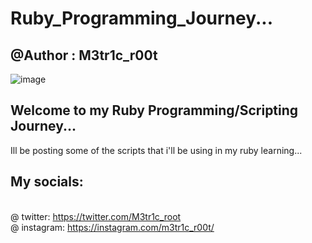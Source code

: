 # Ruby_Programming_Journey...
## @Author : M3tr1c_r00t
![image](https://user-images.githubusercontent.com/99975622/211024965-6dc21ded-6ebd-418c-8782-1552be81c142.png)

## Welcome to my Ruby Programming/Scripting Journey...
Ill be posting some of the scripts that i'll be using in my ruby learning...

## My socials:
<br>@ twitter: https://twitter.com/M3tr1c_root
<br>@ instagram: https://instagram.com/m3tr1c_r00t/
